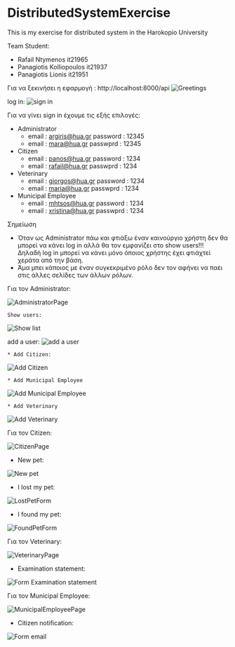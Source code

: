 # DistributedSystemExercise
This is my exercise for distributed system in the Harokopio University

Team Student:
* Rafail Ntymenos it21965
* Panagiotis Kolliopoulos it21937
* Panagiotis Lionis it21951

Για να ξεκινήσει η εφαρμογή : http://localhost:8000/api
![Greetings](https://user-images.githubusercontent.com/76700268/189487242-b44d4383-2ae2-4b54-b7a1-1dba984e7ebc.png)

log in:
![sign in](https://user-images.githubusercontent.com/76700268/189487371-797819c0-d088-4cb2-b0f1-89a71790ac58.png)

Για να γίνει sign in έχουμε τις εξής επιλογές:
* Administrator
    - email : argiris@hua.gr   password : 12345
    - email : mara@hua.gr      passwprd : 12345
* Citizen
    - email : panos@hua.gr     password : 1234
    - email : rafail@hua.gr    passwprd : 1234
* Veterinary
    - email : giorgos@hua.gr   password : 1234
    - email : maria@hua.gr     passwprd : 1234
* Municipal Employee
    - email : mhtsos@hua.gr    password : 1234
    - email : xristina@hua.gr  passwprd : 1234

Σημείωση
* Όταν ως Administrator πάω και φτιάξω έναν καινούργιο χρήστη δεν θα μπορεί να κάνει log in αλλά θα τον εμφανίζει στο show users!!!
  Δηλαδή log in μπορεί να κάνει μόνο όποιος χρήστης έχει φτιάχτεί χεράτα από την βάση.
* Άμα μπει κάποιος με έναν συγκεκριμένο ρόλο δεν τον αφήνει να παέι στις άλλες σελίδες των άλλων ρόλων.

Για τον Administrator:

![AdministratorPage](https://user-images.githubusercontent.com/76700268/189488134-394a286a-fc49-4f82-aea2-0c44ac3186d7.png)

    Show users:
![Show list](https://user-images.githubusercontent.com/76700268/189488240-ec12beda-4120-47db-8c17-d8ce48657c15.png)

add a user:
![add a user](https://user-images.githubusercontent.com/76700268/189488482-01d22c7e-aadb-4105-9b4b-a2bb46e00882.png)

    * Add Citizen: 
![Add Citizen](https://user-images.githubusercontent.com/76700268/189489327-ba4a5814-863b-4d35-a1ed-9abb1b3995af.png)


    * Add Municipal Employee 
![Add Municipal Employee](https://user-images.githubusercontent.com/76700268/189489477-86f572ed-34b9-4f31-a801-cd2f31774d86.png)


    * Add Veterinary
![Add Veterinary](https://user-images.githubusercontent.com/76700268/189489535-e1bc51d5-55bd-4ea0-a535-f97a491af254.png)


Για τον Citizen:

![CitizenPage](https://user-images.githubusercontent.com/76700268/189490055-505d78ba-cc14-4fa7-b630-84e28b139d33.png)

* New pet:

![New pet](https://user-images.githubusercontent.com/76700268/189490139-0a8abae7-abdf-42c8-adba-7795417bdf18.png)

* I lost my pet:

![LostPetForm](https://user-images.githubusercontent.com/76700268/189490259-a23af983-08cf-4215-a72b-43f64013ffed.png)

* I found my pet:

![FoundPetForm](https://user-images.githubusercontent.com/76700268/189490382-251a3d1d-beb2-4c03-9f8f-ef6c7d69d923.png)


Για τον Veterinary:

![VeterinaryPage](https://user-images.githubusercontent.com/76700268/189490580-bb90bb60-66df-4749-831d-f895f28a445a.png)

* Examination statement:

![Form Examination statement](https://user-images.githubusercontent.com/76700268/189490718-c259a45e-c9a7-4a67-bd56-db329aa8871b.png)


Για τον Municipal Employee:

![MunicipalEmployeePage](https://user-images.githubusercontent.com/76700268/189490823-972856b5-d2fd-4f1d-99b7-8d9dc3562953.png)

* Citizen notification:

![Form email](https://user-images.githubusercontent.com/76700268/189490948-8d8a30c6-a887-4193-a148-1bf1bc2f0cbc.png)
